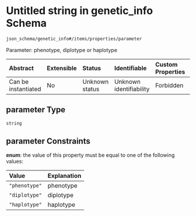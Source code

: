 # Untitled string in genetic\_info Schema

```txt
json_schema/genetic_info#/items/properties/parameter
```

Parameter: phenotype, diplotype or haplotype

| Abstract            | Extensible | Status         | Identifiable            | Custom Properties | Additional Properties | Access Restrictions | Defined In                                                                                                   |
| :------------------ | :--------- | :------------- | :---------------------- | :---------------- | :-------------------- | :------------------ | :----------------------------------------------------------------------------------------------------------- |
| Can be instantiated | No         | Unknown status | Unknown identifiability | Forbidden         | Allowed               | none                | [genetic\_info.schema.json\*](../../out/schemas/sub-schemas/genetic_info.schema.json "open original schema") |

## parameter Type

`string`

## parameter Constraints

**enum**: the value of this property must be equal to one of the following values:

| Value         | Explanation |
| :------------ | :---------- |
| `"phenotype"` | phenotype   |
| `"diplotype"` | diplotype   |
| `"haplotype"` | haplotype   |
